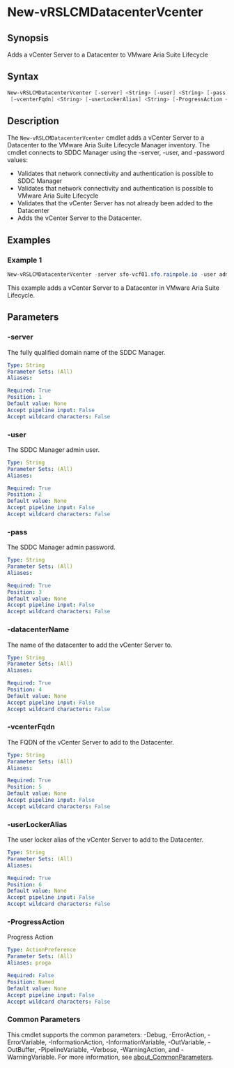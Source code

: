 # New-vRSLCMDatacenterVcenter

## Synopsis

Adds a vCenter Server to a Datacenter to VMware Aria Suite Lifecycle

## Syntax

```powershell
New-vRSLCMDatacenterVcenter [-server] <String> [-user] <String> [-pass] <String> [-datacenterName] <String>
 [-vcenterFqdn] <String> [-userLockerAlias] <String> [-ProgressAction <ActionPreference>] [<CommonParameters>]
```

## Description

The `New-vRSLCMDatacenterVcenter` cmdlet adds a vCenter Server to a Datacenter to the VMware Aria Suite Lifecycle
Manager inventory.
The cmdlet connects to SDDC Manager using the -server, -user, and -password values:

- Validates that network connectivity and authentication is possible to SDDC Manager
- Validates that network connectivity and authentication is possible to VMware Aria Suite Lifecycle
- Validates that the vCenter Server has not already been added to the Datacenter
- Adds the vCenter Server to the Datacenter.

## Examples

### Example 1

```powershell
New-vRSLCMDatacenterVcenter -server sfo-vcf01.sfo.rainpole.io -user administrator@vsphere.local -pass VMw@re1! -datacenterName xint-m01-dc01 -vcenterFqdn sfo-m01-vc01.sfo.rainpole.io -userLockerAlias sfo-m01-vc01-sfo-m01-dc01
```

This example adds a vCenter Server to a Datacenter in VMware Aria Suite Lifecycle.

## Parameters

### -server

The fully qualified domain name of the SDDC Manager.

```yaml
Type: String
Parameter Sets: (All)
Aliases:

Required: True
Position: 1
Default value: None
Accept pipeline input: False
Accept wildcard characters: False
```

### -user

The SDDC Manager admin user.

```yaml
Type: String
Parameter Sets: (All)
Aliases:

Required: True
Position: 2
Default value: None
Accept pipeline input: False
Accept wildcard characters: False
```

### -pass

The SDDC Manager admin password.

```yaml
Type: String
Parameter Sets: (All)
Aliases:

Required: True
Position: 3
Default value: None
Accept pipeline input: False
Accept wildcard characters: False
```

### -datacenterName

The name of the datacenter to add the vCenter Server to.

```yaml
Type: String
Parameter Sets: (All)
Aliases:

Required: True
Position: 4
Default value: None
Accept pipeline input: False
Accept wildcard characters: False
```

### -vcenterFqdn

The FQDN of the vCenter Server to add to the Datacenter.

```yaml
Type: String
Parameter Sets: (All)
Aliases:

Required: True
Position: 5
Default value: None
Accept pipeline input: False
Accept wildcard characters: False
```

### -userLockerAlias

The user locker alias of the vCenter Server to add to the Datacenter.

```yaml
Type: String
Parameter Sets: (All)
Aliases:

Required: True
Position: 6
Default value: None
Accept pipeline input: False
Accept wildcard characters: False
```

### -ProgressAction

Progress Action

```yaml
Type: ActionPreference
Parameter Sets: (All)
Aliases: proga

Required: False
Position: Named
Default value: None
Accept pipeline input: False
Accept wildcard characters: False
```

### Common Parameters

This cmdlet supports the common parameters: -Debug, -ErrorAction, -ErrorVariable, -InformationAction, -InformationVariable, -OutVariable, -OutBuffer, -PipelineVariable, -Verbose, -WarningAction, and -WarningVariable. For more information, see [about_CommonParameters](http://go.microsoft.com/fwlink/?LinkID=113216).
